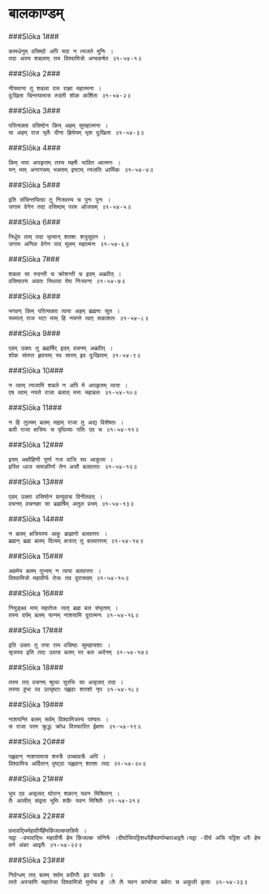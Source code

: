बालकाण्डम्
===============================


###Slōka 1###


    कामधेनुम् वसिष्ठो अपि यदा न त्यजते मुनिः ।
    तदा अस्य शबलाम् राम विश्वामित्रो अन्वकर्षत ॥१-५४-१॥


###Slōka 2###


    नीयमाना तु शबला राम राज्ञा महात्मना ।
    दुःखिता चिन्तयामास रुदंती शोक कर्शिता ॥१-५४-२॥


###Slōka 3###


    परित्यक्ता वसिष्ठेन किम् अहम् सुमहात्मना ।
    या अहम् राज भृतैः दीना ह्रियेयम् भृश दुःखिता ॥१-५४-३॥


###Slōka 4###


    किम् मया अपकृतम् तस्य महर्षेः भावित आत्मनः ।
    यन् माम् अनागसम् भक्ताम् इष्टाम् त्यजति धार्मिकः ॥१-५४-४॥


###Slōka 5###


    इति संचिन्तयित्वा तु निःश्वस्य च पुनः पुनः ।
    जगाम वेगेन तदा वसिष्ठम् परम ओजसम् ॥१-५४-५॥


###Slōka 6###


    निर्धूय ताम् तदा भृत्यान् शतशः शत्रुसूदन ।
    जगाम अनिल वेगेन पाद मूलम् महात्मनः ॥१-५४-६॥


###Slōka 7###


    शबला सा रुदन्ती च क्रोशन्ती च इदम् अब्रवीत् ।
    वसिष्ठस्य अग्रतः स्थित्वा मेघ निःस्वना ॥१-५४-७॥


###Slōka 8###


    भगवन् किम् परित्यक्ता त्वया अहम् ब्रह्मणः सुत ।
    यस्मात् राज भटा माम् हि नयन्ते त्वत् सकाशतः ॥१-५४-८॥


###Slōka 9###


    एवम् उक्तः तु ब्रह्मर्षिर् इदम् वचनम् अब्रवीत् ।
    शोक संतप्त हृदयाम् स्व सारम् इव दुःखिताम् ॥१-५४-९॥


###Slōka 10###


    न त्वाम् त्यजामि शबले न अपि मे अपकृतम् त्वया ।
    एष त्वाम् नयते राजा बलात् मत्तः महाबलः ॥१-५४-१०॥


###Slōka 11###


    न हि तुल्यम् बलम् मह्यम् राजा तु अद्य विशेषतः ।
    बली राजा क्षत्रियः च पृथिव्याः पतिः एव च ॥१-५४-११॥


###Slōka 12###


    इयम् अक्षौहिणी पूर्णा गज वाजि रथ आकुला ।
    हस्ति ध्वज समाकीर्णा तेन असौ बलवत्तरः ॥१-५४-१२॥


###Slōka 13###


    एवम् उक्ता वसिष्ठेन प्रत्युवाच विनीतवत् ।
    वचनम् वचनज्ञा सा ब्रह्मर्षिम् अतुल प्रभम् ॥१-५४-१३॥


###Slōka 14###


    न बलम् क्षत्रियस्य आहुः ब्राह्मणो बलवत्तरः ।
    ब्रह्मन् ब्रह्म बलम् दिव्यम् क्षत्रात् तु बलवत्तरम् ॥१-५४-१४॥


###Slōka 15###


    अप्रमेय बलम् तुभ्यम् न त्वया बलवत्तरः ।
    विश्वामित्रो महावीर्यः तेजः तव दुरासदम् ॥१-५४-१५॥


###Slōka 16###


    नियुङ्क्ष्व माम् महातेजः त्वत् ब्रह्म बल संभृताम् ।
    तस्य दर्पम् बलम् यत्नम् नाशयामि दुरात्मनः ॥१-५४-१६॥


###Slōka 17###


    इति उक्तः तु तया राम वसिष्ठः सुमहायशाः ।
    सृजस्व इति तदा उवाच बलम् पर बल अर्दनम् ॥१-५४-१७॥


###Slōka 18###


    तस्य तत् वचनम् श्रुत्वा सुरभिः सा असृजत् तदा ।
    तस्या हुंभा रव उत्सृष्टाः पह्लवाः शतशो नृप ॥१-५४-१८॥


###Slōka 19###


    नाशयन्ति बलम् सर्वम् विश्वामित्रस्य पश्यतः ।
    स राजा परम क्रुद्धः क्रोध विस्फारित ईक्षणः ॥१-५४-१९॥


###Slōka 20###


    पह्लवान् नाशयामास शस्त्रैः उच्चावचैः अपि ।
    विश्वामित्र अर्दितान् दृष्ट्वा पह्लवान् शतशः तदा ॥१-५४-२०॥


###Slōka 21###


    भूय एव असृजत् घोरान् शकान् यवन मिश्रितान् ।
    तैः आसीत् संवृता भूमिः शकैः यवन मिश्रितैः ॥१-५४-२१॥


###Slōka 22###


    प्रभावद्भिर्महावीर्यैर्हेमकिंजल्कसन्निभैः ।
    यद्वा -प्रभावद्भिः महावीर्यैः हेम किंजल्क संनिभैः ।दीर्घासिपट्टिशधरैर्हेमवर्णाम्बराअवृतैः।यद्वा -दीर्घ असि पट्टिश धरैः हेम वर्ण अंबर आवृतैः ॥१-५४-२२॥


###Slōka 23###


    निर्दग्धम् तत् बलम् सर्वम् प्रदीप्तैः इव पावकैः ।
    ततो अस्त्राणि महातेजा विश्वामित्रो मुमोच ह ।तैः तैः यवन कांभोजा बर्बराः च अकुली कृताः ॥१-५४-२३॥


